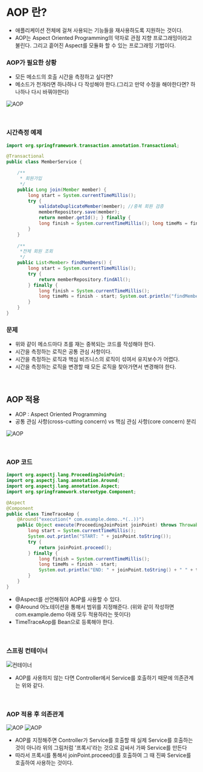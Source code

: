 # AOP 란?

* 애플리케이션 전체에 걸쳐 사용되는 기능들을 재사용하도록 지원하는 것이다.
* AOP는 Aspect Oriented Programming의 약자로 관점 지향 프로그래밍이라고 불린다. 그리고 흩어진 Aspect를 모듈화 할 수 있는 프로그래밍 기법이다.


### AOP가 필요한 상황

* 모든 메소드의 호출 시간을 측정하고 싶다면?
* 메소드가 천개라면 하나하나 다 작성해야 한다.(그리고 만약 수정을 해야한다면? 하나하나 다시 바꿔야한다)

![AOP](https://user-images.githubusercontent.com/45676906/91657512-6b3c6600-eafc-11ea-9345-c6a11fe28447.png)

<br>

### 시간측정 예제

```java
import org.springframework.transaction.annotation.Transactional;

@Transactional
public class MemberService {

    /**
     * 회원가입
     */
    public Long join(Member member) {
        long start = System.currentTimeMillis();
        try {
            validateDuplicateMember(member); //중복 회원 검증
            memberRepository.save(member);
            return member.getId(); } finally {
            long finish = System.currentTimeMillis(); long timeMs = finish - start; System.out.println("join " + timeMs + "ms");
        } 
    }
    
    /**
     *전체 회원 조회
     */
    public List<Member> findMembers() {
        long start = System.currentTimeMillis();
        try {
            return memberRepository.findAll();
        } finally {
            long finish = System.currentTimeMillis();
            long timeMs = finish - start; System.out.println("findMembers " + timeMs + "ms");
        } 
    }
}
```

### 문제

* 위와 같이 메소드마다 초를 재는 중복되는 코드를 작성해야 한다.
* 시간을 측정하는 로직은 공통 관심 사항이다.
* 시간을 측정하는 로직과 핵심 비즈니스의 로직이 섞여서 유지보수가 어렵다.
* 시간을 측정하는 로직을 변경할 때 모든 로직을 찾아가면서 변경해야 한다.

<br>

## AOP 적용

* AOP : Aspect Oriented Programming
* 공통 관심 사항(cross-cutting concern) vs 핵심 관심 사항(core concern) 분리


![AOP](https://user-images.githubusercontent.com/45676906/91657701-f407d180-eafd-11ea-817e-a243da242ec6.png)

<br>

### AOP 코드

```java
import org.aspectj.lang.ProceedingJoinPoint;
import org.aspectj.lang.annotation.Around;
import org.aspectj.lang.annotation.Aspect;
import org.springframework.stereotype.Component;

@Aspect
@Component
public class TimeTraceAop {
    @Around("execution(* com.example.demo..*(..))")
    public Object execute(ProceedingJoinPoint joinPoint) throws Throwable {
        long start = System.currentTimeMillis();
        System.out.println("START: " + joinPoint.toString());
        try {
            return joinPoint.proceed();
        } finally {
            long finish = System.currentTimeMillis();
            long timeMs = finish - start;
            System.out.println("END: " + joinPoint.toString() + " " + timeMs + "ms");
        }
    }
}
```

* @Aspect를 선언해줘야 AOP를 사용할 수 있다.
* @Around 어노테이션을 통해서 범위를 지정해준다. (위와 같이 작성하면 com.example.demo 아래 모두 적용하라는 뜻이다)
* TimeTraceAop를 Bean으로 등록해야 한다.

<br>

### 스프링 컨테이너

![컨테이너](https://user-images.githubusercontent.com/45676906/91658168-c45ac880-eb01-11ea-9543-5346b53d4c26.png)

* AOP를 사용하지 않는 다면 Controller에서 Service를 호출하기 때문에 의존관계는 위와 같다.

<br>

### AOP 적용 후 의존관계
![AOP](https://user-images.githubusercontent.com/45676906/91658274-5bc01b80-eb02-11ea-8366-65cd5ce3e245.png)
![AOP](https://user-images.githubusercontent.com/45676906/91658172-d50b3e80-eb01-11ea-8754-f2f373e3d8ba.png)

* AOP를 지정해주면 Controller가 Service를 호출할 때 실제 Service를 호출하는 것이 아니라 위의 그림처럼 '프록시'라는 것으로 감싸서 가짜 Service를 만든다
* 따라서 프록시를 통해서 joinPoint.proceed()를 호출하여 그 때 진짜 Service를 호출하여 사용하는 것이다. 


  





